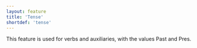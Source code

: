 ```yaml
---
layout: feature
title: 'Tense'
shortdef: 'tense'
---
```


This feature is used for verbs and auxiliaries, with the values Past and Pres.
<!-- Interlanguage links updated Út zář 29 20:23:13 CEST 2020 -->
